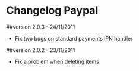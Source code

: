 Changelog Paypal
================

##version 2.0.3 - 24/11/2011

* Fix two bugs on standard payments IPN handler

##version 2.0.2 - 23/11/2011

* Fix a problem when deleting items
